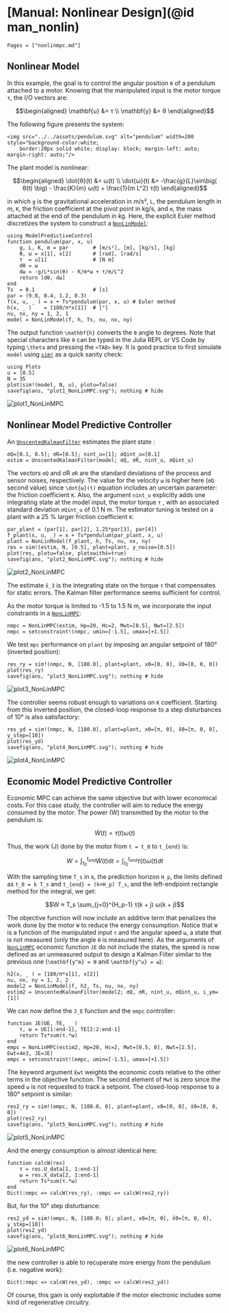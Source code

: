 # [Manual: Nonlinear Design](@id man_nonlin)

```@contents
Pages = ["nonlinmpc.md"]
```

## Nonlinear Model

In this example, the goal is to control the angular position ``θ`` of a pendulum
attached to a motor. Knowing that the manipulated input is the motor torque ``τ``, the I/O
vectors are:

```math
\begin{aligned}
    \mathbf{u} &= τ \\
    \mathbf{y} &= θ
\end{aligned}
```

The following figure presents the system:

```@raw html
<img src="../../assets/pendulum.svg" alt="pendulum" width=200 style="background-color:white; 
    border:20px solid white; display: block; margin-left: auto; margin-right: auto;"/>
```

The plant model is nonlinear:

```math
\begin{aligned}
    \dot{θ}(t) &= ω(t) \\
    \dot{ω}(t) &= -\frac{g}{L}\sin\big( θ(t) \big) - \frac{K}{m} ω(t) + \frac{1}{m L^2} τ(t)
\end{aligned}
```

in which ``g`` is the gravitational acceleration in m/s², ``L``, the pendulum length in m,
``K``, the friction coefficient at the pivot point in kg/s, and ``m``, the mass attached at
the end of the pendulum in kg. Here, the explicit Euler method discretizes the system to
construct a [`NonLinModel`](@ref):

```@example 1
using ModelPredictiveControl
function pendulum(par, x, u)
    g, L, K, m = par        # [m/s²], [m], [kg/s], [kg]
    θ, ω = x[1], x[2]       # [rad], [rad/s]
    τ  = u[1]               # [N m]
    dθ = ω
    dω = -g/L*sin(θ) - K/m*ω + τ/m/L^2
    return [dθ, dω]
end
Ts  = 0.1                   # [s]
par = (9.8, 0.4, 1.2, 0.3)
f(x, u, _ ) = x + Ts*pendulum(par, x, u) # Euler method
h(x, _ )    = [180/π*x[1]]  # [°]
nu, nx, ny = 1, 2, 1
model = NonLinModel(f, h, Ts, nu, nx, ny)
```

The output function ``\mathbf{h}`` converts the ``θ`` angle to degrees. Note that special
characters like ``θ`` can be typed in the Julia REPL or VS Code by typing `\theta` and
pressing the `<TAB>` key. It is good practice to first simulate `model` using [`sim!`](@ref)
as a quick sanity check:

```@example 1
using Plots
u = [0.5]
N = 35
plot(sim!(model, N, u), plotu=false)
savefig(ans, "plot1_NonLinMPC.svg"); nothing # hide
```

![plot1_NonLinMPC](plot1_NonLinMPC.svg)

## Nonlinear Model Predictive Controller

An [`UnscentedKalmanFilter`](@ref) estimates the plant state :

```@example 1
σQ=[0.1, 0.5]; σR=[0.5]; nint_u=[1]; σQint_u=[0.1]
estim = UnscentedKalmanFilter(model; σQ, σR, nint_u, σQint_u)
```

The vectors `σQ` and σR `σR` are the standard deviations of the process and sensor noises,
respectively. The value for the velocity ``ω`` is higher here (`σQ` second value) since
``\dot{ω}(t)`` equation includes an uncertain parameter: the friction coefficient ``K``.
Also, the argument `nint_u` explicitly adds one integrating state at the model input, the
motor torque ``τ`` , with an associated standard deviation `σQint_u` of 0.1 N m. The
estimator tuning is tested on a plant with a 25 % larger friction coefficient ``K``:

```@example 1
par_plant = (par[1], par[2], 1.25*par[3], par[4])
f_plant(x, u, _) = x + Ts*pendulum(par_plant, x, u)
plant = NonLinModel(f_plant, h, Ts, nu, nx, ny)
res = sim!(estim, N, [0.5], plant=plant, y_noise=[0.5])
plot(res, plotu=false, plotxwithx̂=true)
savefig(ans, "plot2_NonLinMPC.svg"); nothing # hide
```

![plot2_NonLinMPC](plot2_NonLinMPC.svg)

The estimate ``x̂_3`` is the integrating state on the torque ``τ`` that compensates for
static errors. The Kalman filter performance seems sufficient for control.

As the motor torque is limited to -1.5 to 1.5 N m, we incorporate the input constraints in
a [`NonLinMPC`](@ref):

```@example 1
nmpc = NonLinMPC(estim, Hp=20, Hc=2, Mwt=[0.5], Nwt=[2.5])
nmpc = setconstraint!(nmpc, umin=[-1.5], umax=[+1.5])
```

We test `mpc` performance on `plant` by imposing an angular setpoint of 180° (inverted
position):

```@example 1
res_ry = sim!(nmpc, N, [180.0], plant=plant, x0=[0, 0], x̂0=[0, 0, 0])
plot(res_ry)
savefig(ans, "plot3_NonLinMPC.svg"); nothing # hide
```

![plot3_NonLinMPC](plot3_NonLinMPC.svg)

The controller seems robust enough to variations on ``K`` coefficient. Starting from this
inverted position, the closed-loop response to a step disturbances of 10° is also
satisfactory:

```@example 1
res_yd = sim!(nmpc, N, [180.0], plant=plant, x0=[π, 0], x̂0=[π, 0, 0], y_step=[10])
plot(res_yd)
savefig(ans, "plot4_NonLinMPC.svg"); nothing # hide
```

![plot4_NonLinMPC](plot4_NonLinMPC.svg)

## Economic Model Predictive Controller

Economic MPC can achieve the same objective but with lower economical costs. For this case
study, the controller will aim to reduce the energy consumed by the motor. The power (W)
transmitted by the motor to the pendulum is:

```math
Ẇ(t) = τ(t) ω(t)
```

Thus, the work (J) done by the motor from ``t = t_0`` to ``t_{end}`` is:

```math
W = \int_{t_0}^{t_{end}} Ẇ(t) \mathrm{d}t = \int_{t_0}^{t_{end}} τ(t) ω(t) dt
```

With the sampling time ``T_s`` in s, the prediction horizon ``H_p``, the limits defined as
``t_0 = k T_s`` and ``t_{end} = (k+H_p) T_s``, and the left-endpoint rectangle method for
the integral, we get:

```math
W ≈ T_s \sum_{j=0}^{H_p-1} τ(k + j) ω(k + j)
```

The objective function will now include an additive term that penalizes the work done by the
motor ``W`` to reduce the energy consumption. Notice that ``W`` is a function of the
manipulated input ``τ`` and the angular speed ``ω``, a state that is not measured (only the
angle ``θ`` is measured here). As the arguments of [`NonLinMPC`](@ref) economic function
`JE` do not include the states, the speed is now defined as an unmeasured output to design a
Kalman Filter similar to the previous one (``\mathbf{y^m} = θ`` and ``\mathbf{y^u} = ω``):

```@example 1
h2(x, _ ) = [180/π*x[1], x[2]]
nu, nx, ny = 1, 2, 2
model2 = NonLinModel(f, h2, Ts, nu, nx, ny)
estim2 = UnscentedKalmanFilter(model2; σQ, σR, nint_u, σQint_u, i_ym=[1])
```

We can now define the ``J_E`` function and the `empc` controller:

```@example 1
function JE(UE, ŶE, _ )
    τ, ω = UE[1:end-1], ŶE[2:2:end-1]
    return Ts*sum(τ.*ω)
end
empc = NonLinMPC(estim2, Hp=20, Hc=2, Mwt=[0.5, 0], Nwt=[2.5], Ewt=4e3, JE=JE)
empc = setconstraint!(empc, umin=[-1.5], umax=[+1.5])
```

The keyword argument `Ewt` weights the economic costs relative to the other terms in the
objective function. The second element of `Mwt` is zero since the speed ``ω`` is not
requested to track a setpoint. The closed-loop response to a 180° setpoint is similar:

```@example 1
res2_ry = sim!(empc, N, [180.0, 0], plant=plant, x0=[0, 0], x̂0=[0, 0, 0])
plot(res2_ry)
savefig(ans, "plot5_NonLinMPC.svg"); nothing # hide
```

![plot5_NonLinMPC](plot5_NonLinMPC.svg)

And the energy consumption is almost identical here:

```@example 1
function calcW(res)
    τ = res.U_data[1, 1:end-1]
    ω = res.X_data[2, 1:end-1]
    return Ts*sum(τ.*ω)
end
Dict(:nmpc => calcW(res_ry), :empc => calcW(res2_ry))
```

But, for the 10° step disturbance:

```@example 1
res2_yd = sim!(empc, N, [180.0; 0]; plant, x0=[π, 0], x̂0=[π, 0, 0], y_step=[10])
plot(res2_yd)
savefig(ans, "plot6_NonLinMPC.svg"); nothing # hide
```

![plot6_NonLinMPC](plot6_NonLinMPC.svg)

the new controller is able to recuperate more energy from the pendulum (i.e. negative work):

```@example 1
Dict(:nmpc => calcW(res_yd), :empc => calcW(res2_yd))
```

Of course, this gain is only exploitable if the motor electronic includes some kind of
regenerative circuitry.
